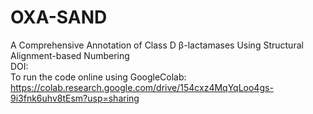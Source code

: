 # OXA-SAND
A Comprehensive Annotation of Class D β-lactamases Using Structural Alignment-based Numbering <br>
DOI:
<br>
To run the code online using GoogleColab:
<br>
https://colab.research.google.com/drive/154cxz4MqYqLoo4gs-9i3fnk6uhv8tEsm?usp=sharing
